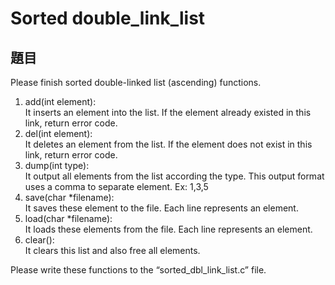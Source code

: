 # Sorted double_link_list
## 題目  
Please finish sorted double-linked list (ascending) functions.

1. add(int element):  
It inserts an element into the list. If the element already existed in this link, return error code.
2. del(int element):  
It deletes an element from the list. If the element does not exist in this link, return error code.  
3. dump(int type):  
It output all elements from the list according the type. This output format uses a comma to separate element. Ex: 1,3,5  
4. save(char *filename):  
It saves these element to the file. Each line represents an element.  
5. load(char *filename):  
It loads these elements from the file. Each line represents an element.  
6. clear():  
It clears this list and also free all elements.  

Please write these functions to the “sorted_dbl_link_list.c” file.  
